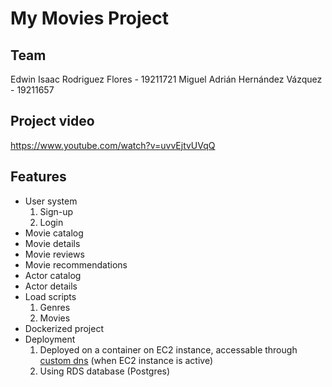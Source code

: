 # My Movies Project

## Team
Edwin Isaac Rodriguez Flores - 19211721
Miguel Adrián Hernández Vázquez - 19211657

## Project video

https://www.youtube.com/watch?v=uvvEjtvUVqQ

## Features

* User system
  1. Sign-up
  2. Login
* Movie catalog
* Movie details
* Movie reviews
* Movie recommendations
* Actor catalog
* Actor details
* Load scripts
  1. Genres
  2. Movies
* Dockerized project
* Deployment
  1. Deployed on a container on EC2 instance, accessable through [custom dns](gutelekture.ddns.net:8000/) (when EC2 instance is active)
  2. Using RDS database (Postgres)
